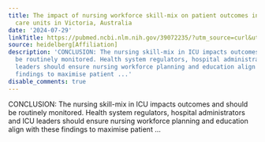 ```yaml
---
title: The impact of nursing workforce skill-mix on patient outcomes in intensive
  care units in Victoria, Australia
date: '2024-07-29'
linkTitle: https://pubmed.ncbi.nlm.nih.gov/39072235/?utm_source=curl&utm_medium=rss&utm_campaign=pubmed-2&utm_content=1FakS-2QOkCT8HsMOQP1bCRQ4YzyumYOmxmF0moLsQ3dFB1E9V&fc=20220326224207&ff=20240729181610&v=2.18.0.post9+e462414
source: heidelberg[Affiliation]
description: 'CONCLUSION: The nursing skill-mix in ICU impacts outcomes and should
  be routinely monitored. Health system regulators, hospital administrators and ICU
  leaders should ensure nursing workforce planning and education align with these
  findings to maximise patient ...'
disable_comments: true
---
```

CONCLUSION: The nursing skill-mix in ICU impacts outcomes and should be routinely monitored. Health system regulators, hospital administrators and ICU leaders should ensure nursing workforce planning and education align with these findings to maximise patient ...